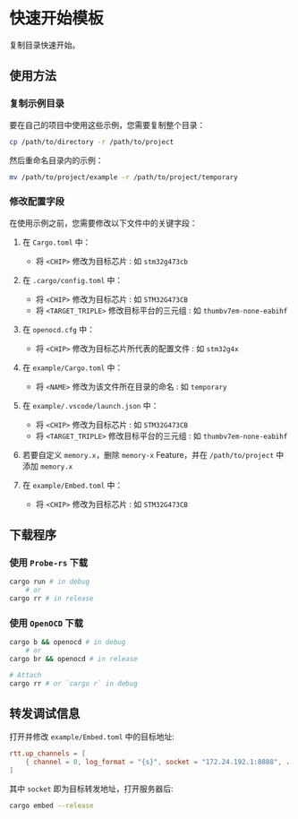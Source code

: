 # 快速开始模板

复制目录快速开始。

## 使用方法

### 复制示例目录

要在自己的项目中使用这些示例，您需要复制整个目录：

```bash
cp /path/to/directory -r /path/to/project
```

然后重命名目录内的示例：

```bash
mv /path/to/project/example -r /path/to/project/temporary
```

### 修改配置字段

在使用示例之前，您需要修改以下文件中的关键字段：

1. 在 `Cargo.toml` 中：
    - 将 `<CHIP>` 修改为目标芯片 : 如 `stm32g473cb`

2. 在 `.cargo/config.toml` 中：
    - 将 `<CHIP>` 修改为目标芯片 : 如 `STM32G473CB`
    - 将 `<TARGET_TRIPLE>` 修改目标平台的三元组 : 如 `thumbv7em-none-eabihf`

3. 在 `openocd.cfg` 中：
    - 将 `<CHIP>` 修改为目标芯片所代表的配置文件 : 如 `stm32g4x`

4. 在 `example/Cargo.toml` 中：
    - 将 `<NAME>` 修改为该文件所在目录的命名 : 如 `temporary`

5. 在 `example/.vscode/launch.json` 中：
    - 将 `<CHIP>` 修改为目标芯片 : 如 `STM32G473CB`
    - 将 `<TARGET_TRIPLE>` 修改目标平台的三元组 : 如 `thumbv7em-none-eabihf`

6. 若要自定义 `memory.x`，删除 `memory-x` Feature，并在 `/path/to/project` 中添加 `memory.x`

7. 在 `example/Embed.toml` 中：
    - 将 `<CHIP>` 修改为目标芯片 : 如 `STM32G473CB`

## 下载程序

### 使用 `Probe-rs` 下载

```bash
cargo run # in debug
    # or
cargo rr # in release
```

### 使用 `OpenOCD` 下载

```bash
cargo b && openocd # in debug
    # or
cargo br && openocd # in release

# Attach
cargo rr # or `cargo r` in debug
```

## 转发调试信息

打开并修改 `example/Embed.toml` 中的目标地址:

```toml
rtt.up_channels = [
    { channel = 0, log_format = "{s}", socket = "172.24.192.1:8888", ...},
]
```

其中 `socket` 即为目标转发地址，打开服务器后:

```bash
cargo embed --release
```
